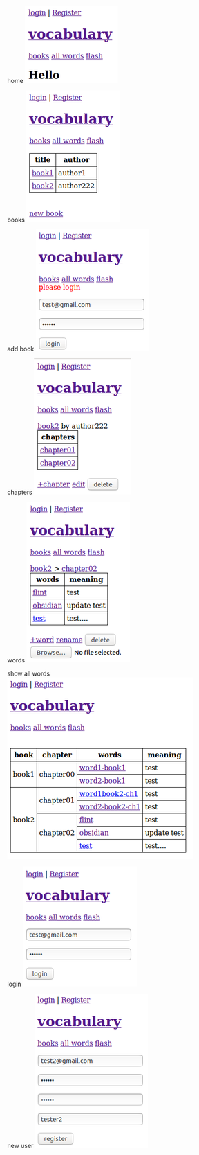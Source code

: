 
home
![image](screens/home.png)

books
![image](screens/books.png)

add book
![image](screens/newbook.png)

chapters
![image](screens/chapters.png)

words
![image](screens/words.png)

show all words
![image](screens/allwords.png)

login
![image](screens/login.png)

new user
![image](screens/register.png)